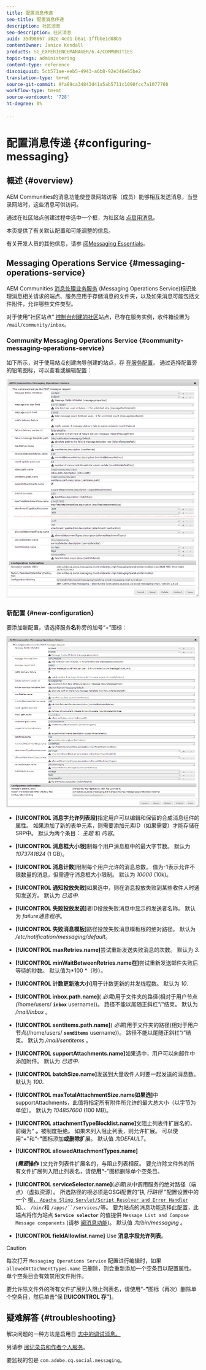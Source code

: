 ```yaml
---
title: 配置消息传递
seo-title: 配置消息传递
description: 社区消息
seo-description: 社区消息
uuid: 35d98667-a82e-4ed1-b6a1-1ffbbe1d08b5
contentOwner: Janice Kendall
products: SG_EXPERIENCEMANAGER/6.4/COMMUNITIES
topic-tags: administering
content-type: reference
discoiquuid: 5cb571ae-eeb5-4943-a6b8-92e346e85be2
translation-type: tm+mt
source-git-commit: 9fa89ca34843d41a5ab5711c1090fcc7a1077760
workflow-type: tm+mt
source-wordcount: '728'
ht-degree: 0%

---
```



# 配置消息传递 {#configuring-messaging}

## 概述 {#overview}

AEM Communities的消息功能使登录网站访客（成员）能够相互发送消息，当登录网站时，这些消息可供访问。

通过在社区站点创建过程中选中一个框，为社区站 [点启用消息](sites-console.md)。

本页提供了有关默认配置和可能调整的信息。

有关开发人员的其他信息，请参 [阅Messaging Essentials](essentials-messaging.md)。

## Messaging Operations Service {#messaging-operations-service}

AEM Communities [消息处理业务服务](http://localhost:4502/system/console/configMgr/com.adobe.cq.social.messaging.client.endpoints.impl.MessagingOperationsServiceImpl) (Messaging Operations Service)标识处理消息相关请求的端点、服务应用于存储消息的文件夹，以及如果消息可能包括文件附件，允许哪些文件类型。

对于使用“社区站点” [控制台创建的社区](sites-console.md)站点，已存在服务实例，收件箱设置为 `/mail/community/inbox`。

### Community Messaging Operations Service {#community-messaging-operations-service}

如下所示，对于使用站点创建向导创建的站点，存 [在服务配置](sites-console.md)。 通过选择配置旁的铅笔图标，可以查看或编辑配置：

![chlimage_1-63](assets/chlimage_1-63.png)

### 新配置 {#new-configuration}

要添加新配置，请选择服务&#x200B;**名**&#x200B;称旁的加号“+”图标：

![chlimage_1-64](assets/chlimage_1-64.png)

* **[!UICONTROL 消息字允许列表段]**&#x200B;指定用户可以编辑和保留的合成消息组件的属性。 如果添加了新的表单元素，则需要添加元素ID（如果需要）才能存储在SRP中。 默认为两个条目： 
*主题* 和 *内容*。

* **[!UICONTROL 消息框大小限]**&#x200B;制每个用户消息框中的最大字节数。 默认为 
*1073741824* (1 GB)。

* **[!UICONTROL 消息计数]**&#x200B;限制每个用户允许的消息总数。 值为-1表示允许不限数量的消息，但需遵守消息框大小限制。 默认为 
*10000* (10k)。

* **[!UICONTROL 通知投放失败]**&#x200B;如果选中，则在消息投放失败到某些收件人时通知发送方。 默认为 
*已选中*.

* **[!UICONTROL 失败投放发送]**&#x200B;者ID投放失败消息中显示的发送者名称。 默认为 
*failure通告程序*。

* **[!UICONTROL 失败消息模板]**&#x200B;路径投放失败消息模板根的绝对路径。 默认为 
*/etc/notification/messaging/default*。

* **[!UICONTROL maxRetries.name]**&#x200B;尝试重新发送失败消息的次数。 默认为 
*3*.

* **[!UICONTROL minWaitBetweenRetries.name在]**&#x200B;尝试重新发送邮件失败后等待的秒数。 默认值为*100 *（秒）。

* **[!UICONTROL 计数更新池大小]**&#x200B;用于计数更新的并发线程数。 默认为 
*10*.

* **[!UICONTROL inbox.path.name]**(
*必需*)用于文件夹的路径(相对于用户节点&#x200B;*(*/home/users/ **`inbox`** username))。 路径不能以尾随正斜杠“/”结束。 默认为 */mail/inbox* 。

* **[!UICONTROL sentitems.path.name]**(
*必需*)用于文件夹的路径(相对于用户节点&#x200B;*(*/home/users/ **`senditems`** username))。 路径不能以尾随正斜杠“/”结束。 默认为 */mail/sentitems* 。

* **[!UICONTROL supportAttachments.name]**&#x200B;如果选中，用户可以向邮件中添加附件。 默认为 
*已选中*.

* **[!UICONTROL batchSize.name]**&#x200B;发送到大量收件人时要一起发送的消息数。 默认为 
*100*.

* **[!UICONTROL maxTotalAttachmentSize.name如果选]**&#x200B;中supportAttachments，此值将指定所有附件所允许的最大总大小（以字节为单位）。 默认为 
*104857600* (100 MB)。

* **[!UICONTROL attachmentTypeBlocklist.name]**&#x200B;文阻止列表件扩展名的，前缀为“
**。**&#x200B;被制度拒绝。 如果未列入阻止列表，则允许扩展。 可以使用“+”和“-**”**&#x200B;图标添加&#x200B;**或删除扩**&#x200B;展。 默认值 *为DEFAULT*。

* **[!UICONTROL allowedAttachmentTypes.name]**

   **(*需要*操作** )文允许列表件扩展名的，与阻止列表相反。 要允许除文件外的所有文件扩展列入阻止列表名，请使&#x200B;**用“**-”图标删除单个空条目。

* **[!UICONTROL serviceSelector.name]**(*必需*)从中调用服务的绝对路径（端点）（虚拟资源）。 所选路径的根必须是OSGi配置的“执 *行路径* ”配置设置中的一个 [ 根， `Apache Sling Servlet/Script Resolver and Error Handler`](http://localhost:4502/system/console/configMgr/org.apache.sling.servlets.resolver.SlingServletResolver)如、、 `/bin/`和 `/apps/``/services/`等。 要为站点的消息功能选择此配置，此端点将作为站点 **`Service selector`** 的值提供 `Message List and Compose Message components` (请参 [阅消息功能](configure-messaging.md))。 默认值 *为/bin/messaging* 。

* **[!UICONTROL fieldAllowlist.name]** Use 
**消息字段允许列表**。

>[!CAUTION]
>
>每次打开 `Messaging Operations Service` 配置进行编辑时，如果 `allowedAttachmentTypes.name` 已删除，则会重新添加一个空条目以配置属性。 单个空条目会有效禁用文件附件。
>
>要允许除文件外的所有文件扩展列入阻止列表名，请使用“-**”**&#x200B;图标（再次）删除单个空条目，然后单击“保 **[!UICONTROL 存”]**。

## 疑难解答 {#troubleshooting}

解决问题的一种方法是启用日 [志中的调试消息。](../../help/sites-administering/troubleshooting.md)

另请参 [阅记录员和作者个人服务](../../help/sites-deploying/configure-logging.md#loggers-and-writers-for-individual-services)。

要监视的包是 `com.adobe.cq.social.messaging`。

